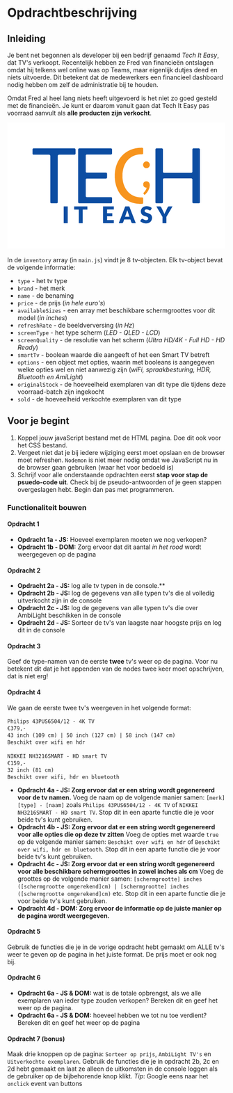 # Opdrachtbeschrijving

## Inleiding
Je bent net begonnen als developer bij een bedrijf genaamd _Tech It Easy_, dat TV's verkoopt.
Recentelijk hebben ze Fred van financieën ontslagen omdat hij telkens wel online was op Teams, 
maar eigenlijk dutjes deed en niets uitvoerde. Dit betekent dat de medewerkers een financieel 
dashboard nodig hebben om zelf de administratie bij te houden.

Omdat Fred al heel lang niets heeft uitgevoerd is het niet zo goed gesteld met de financieën.
Je kunt er daarom vanuit gaan dat Tech It Easy pas voorraad aanvult als **alle producten zijn verkocht**.

![Tech it easy](./assets/tech_it_easy.png)

In de `inventory` array (in `main.js`) vindt je 8 tv-objecten. Elk tv-object bevat de volgende informatie:
* `type` - het tv type
* `brand` - het merk
* `name` - de benaming
* `price` - de prijs (_in hele euro's_)
* `availableSizes` - een array met beschikbare schermgroottes voor dit model (_in inches_)
* `refreshRate` - de beeldverversing (_in Hz_)
* `screenType` - het type scherm (_LED - QLED  - LCD_)
* `screenQuality` - de resolutie van het scherm (_Ultra HD/4K - Full HD - HD Ready_)
* `smartTv` - boolean waarde die aangeeft of het een Smart TV betreft
* `options` - een object met opties, waarin met booleans is aangegeven welke opties wel en niet aanwezig zijn (_wiFi, spraakbesturing, HDR, Bluetooth en AmiLight_)
* `originalStock` - de hoeveelheid exemplaren van dit type die tijdens deze voorraad-batch zijn ingekocht
* `sold` - de hoeveelheid verkochte exemplaren van dit type

## Voor je begint
1. Koppel jouw javaScript bestand met de HTML pagina. Doe dit ook voor het CSS bestand.
2. Vergeet niet dat je bij iedere wijziging eerst moet opslaan en de browser moet refreshen.
`Nodemon` is niet meer nodig omdat we JavaScript nu in de browser gaan gebruiken (waar het voor bedoeld is)
2. Schrijf voor alle onderstaande opdrachten eerst **stap voor stap de psuedo-code uit**. 
Check bij de pseudo-antwoorden of je geen stappen overgeslagen hebt. Begin dan pas met programmeren.

### Functionaliteit bouwen

#### Opdracht 1 
* **Opdracht 1a - JS:** Hoeveel exemplaren moeten we nog verkopen?
* **Opdracht 1b - DOM:** Zorg ervoor dat dit aantal _in het rood_ wordt weergegeven op de pagina

#### Opdracht 2
* **Opdracht 2a - JS:** log alle tv typen in de console.**
* **Opdracht 2b - JS:** log de gegevens van alle typen tv's die al volledig uitverkocht zijn in de console
* **Opdracht 2c - JS:** log de gegevens van alle typen tv's die over AmbiLight beschikken in de console
* **Opdracht 2d - JS:** Sorteer de tv's van laagste naar hoogste prijs en log dit in de console

#### Opdracht 3
Geef de type-namen van de eerste **twee** tv's weer op de pagina. Voor nu betekent dit dat je het appenden van de nodes twee keer moet opschrijven, dat is niet erg!

#### Opdracht 4
We gaan de eerste twee tv's weergeven in het volgende format:
  
  ```
  Philips 43PUS6504/12 - 4K TV
  €379,-
  43 inch (109 cm) | 50 inch (127 cm) | 58 inch (147 cm)
  Beschikt over wifi en hdr
  
  NIKKEI NH3216SMART - HD smart TV
  €159,-
  32 inch (81 cm)
  Beschikt over wifi, hdr en bluetooth
  ```

* **Opdracht 4a - JS: Zorg ervoor dat er een string wordt gegenereerd voor de tv namen.**
Voeg de naam op de volgende manier samen: `[merk] [type] - [naam]` zoals `Philips 43PUS6504/12 - 4K TV` of `NIKKEI NH3216SMART - HD smart TV`.
Stop dit in een aparte functie die je voor beide tv's kunt gebruiken.
* **Opdracht 4b - JS: Zorg ervoor dat er een string wordt gegenereerd voor alle opties die op deze tv zitten**
Voeg de opties met waarde `true` op de volgende manier samen: `Beschikt over wifi en hdr` of `Beschikt over wifi, hdr en bluetooth`.
Stop dit in een aparte functie die je voor beide tv's kunt gebruiken.
* **Opdracht 4c - JS: Zorg ervoor dat er een string wordt gegenereerd voor alle beschikbare schermgroottes in zowel inches als cm**
Voeg de groottes op de volgende manier samen: `[schermgrootte] inches ([schermgrootte omgerekend]cm) | [schermgrootte] inches ([schermgrootte omgerekend]cm)` etc.
Stop dit in een aparte functie die je voor beide tv's kunt gebruiken.
* **Opdracht 4d - DOM: Zorg ervoor de informatie op de juiste manier op de pagina wordt weergegeven.**

#### Opdracht 5
Gebruik de functies die je in de vorige opdracht hebt gemaakt om ALLE tv's weer te geven op de pagina in het juiste format. De prijs moet er ook nog bij.

#### Opdracht 6
* **Opdracht 6a - JS & DOM:** wat is de totale opbrengst, als we alle exemplaren van ieder type zouden verkopen?
Bereken dit en geef het weer op de pagina.
* **Opdracht 6a - JS & DOM:** hoeveel hebben we tot nu toe verdient? Bereken dit en geef het weer op de pagina

#### Opdracht 7 (bonus)
Maak drie knoppen op de pagina: `Sorteer op prijs`, `AmbiLight TV's` en `Uitverkochte exemplaren`. 
Gebruik de functies die je in opdracht 2b, 2c en 2d hebt gemaakt en laat ze alleen de uitkomsten in de console
loggen als de gebruiker op de bijbehorende knop klikt. _Tip_: Google eens naar het `onclick` event van buttons